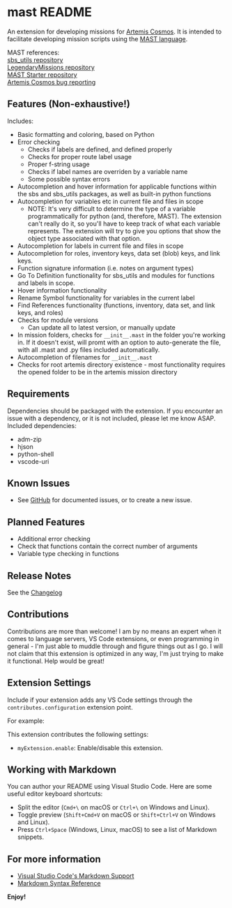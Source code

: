 # mast README

An extension for developing missions for [Artemis Cosmos](https://www.artemisspaceshipbridge.com/#/).
It is intended to facilitate developing mission scripts using the [MAST language](https://artemis-sbs.github.io/sbs_utils/mast/).

MAST references:  
[sbs_utils repository](https://github.com/artemis-sbs/sbs_utils)  
[LegendaryMissions repository](https://github.com/artemis-sbs/LegendaryMissions)  
[MAST Starter repository](https://github.com/artemis-sbs/mast_starter)  
[Artemis Cosmos bug reporting](https://github.com/artemis-sbs/LegendaryMissions/issues)  

## Features (Non-exhaustive!)

Includes:
* Basic formatting and coloring, based on Python
* Error checking
	* Checks if labels are defined, and defined properly
	* Checks for proper route label usage
	* Proper f-string usage
	* Checks if label names are overriden by a variable name
	* Some possible syntax errors
* Autocompletion and hover information for applicable functions within the sbs and sbs_utils packages, as well as built-in python functions
* Autocompletion for variables etc in current file and files in scope
	- NOTE: It's very difficult to determine the type of a variable programmatically for python (and, therefore, MAST). The extension can't really do it, so you'll have to keep track of what each variable represents.
	The extension will try to give you options that show the object type associated with that option.
* Autocompletion for labels in current file and files in scope
* Autocompletion for roles, inventory keys, data set (blob) keys, and link keys.
* Function signature information (i.e. notes on argument types)
* Go To Definition functionality for sbs_utils and modules for functions and labels in scope.
* Hover information functionality
* Rename Symbol functionality for variables in the current label
* Find References functionality (functions, inventory, data set, and link keys, and roles)
* Checks for module versions
	* Can update all to latest version, or manually update
* In mission folders, checks for `__init__.mast` in the folder you're working in. If it doesn't exist, will promt with an option to auto-generate the file, with all .mast and .py files included automatically.
* Autocompletion of filenames for `__init__.mast`
* Checks for root artemis directory existence - most functionality requires the opened folder to be in the artemis mission directory

## Requirements

Dependencies should be packaged with the extension. If you encounter an issue with a dependency, or it is not included, please let me know ASAP.
Included dependencies:
* adm-zip
* hjson
* python-shell
* vscode-uri

## Known Issues

* See [GitHub](https://github.com/astrolamb-gaming/VS-Code-MAST-Extension/issues) for documented issues, or to create a new issue.

## Planned Features

* Additional error checking
* Check that functions contain the correct number of arguments
* Variable type checking in functions

## Release Notes

See the [Changelog](https://marketplace.visualstudio.com/items/astrolamb.mast/changelog)

## Contributions

Contributions are more than welcome! I am by no means an expert when it comes to language servers, VS Code extensions, or even programming in general - I'm just able to muddle through and figure things out as I go. I will not claim that this extension is optimized in any way, I'm just trying to make it functional. Help would be great!

## Extension Settings

Include if your extension adds any VS Code settings through the `contributes.configuration` extension point.

For example:

This extension contributes the following settings:

* `myExtension.enable`: Enable/disable this extension.

## Working with Markdown

You can author your README using Visual Studio Code. Here are some useful editor keyboard shortcuts:

* Split the editor (`Cmd+\` on macOS or `Ctrl+\` on Windows and Linux).
* Toggle preview (`Shift+Cmd+V` on macOS or `Shift+Ctrl+V` on Windows and Linux).
* Press `Ctrl+Space` (Windows, Linux, macOS) to see a list of Markdown snippets.

## For more information

* [Visual Studio Code's Markdown Support](http://code.visualstudio.com/docs/languages/markdown)
* [Markdown Syntax Reference](https://help.github.com/articles/markdown-basics/)

**Enjoy!**

